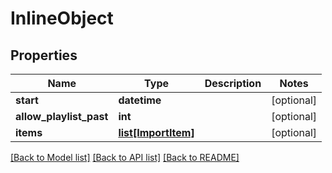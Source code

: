 # InlineObject

## Properties
Name | Type | Description | Notes
------------ | ------------- | ------------- | -------------
**start** | **datetime** |  | [optional] 
**allow_playlist_past** | **int** |  | [optional] 
**items** | [**list[ImportItem]**](ImportItem.md) |  | [optional] 

[[Back to Model list]](../README.md#documentation-for-models) [[Back to API list]](../README.md#documentation-for-api-endpoints) [[Back to README]](../README.md)


